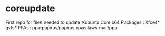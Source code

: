 # coreupdate
First repo for files needed to update Xubuntu Core x64
Packages : Xfce4* gvfs* 
PPAs : ppa:papirus/papirus ppa:claws-mail/ppa
